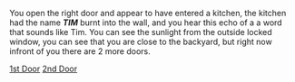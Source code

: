 You open the right door and appear to have entered a kitchen, the kitchen had the name _**TIM**_ burnt into the wall, and you hear this echo of a a word that sounds like Tim. You can see the sunlight from the outside locked window, you can see that you are close to the backyard, but right now infront of you there are 2 more doors.

[1st Door](situations/death-by-hecper.md)
[2nd Door]()